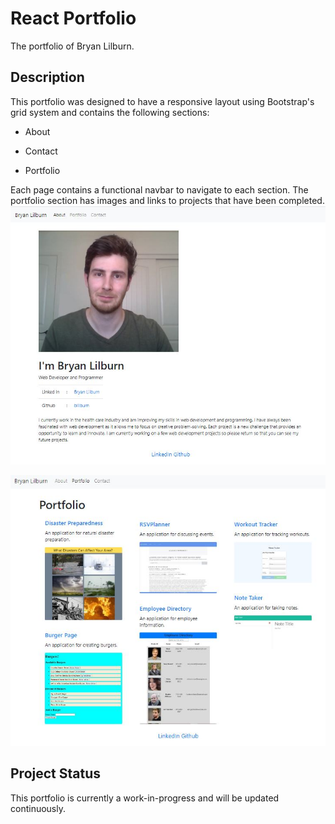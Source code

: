 # React Portfolio

The portfolio of Bryan Lilburn.

## Description

This portfolio was designed to have a responsive layout using Bootstrap's grid system and contains the following sections:

* About

* Contact

* Portfolio

Each page contains a functional navbar to navigate to each section. The portfolio section has images and links to projects that have been completed.
![empoy](./public\aboutportfolio.JPG)

![empoy](./public\portscreenshot.JPG)
## Project Status

This portfolio is currently a work-in-progress and will be updated continuously. 